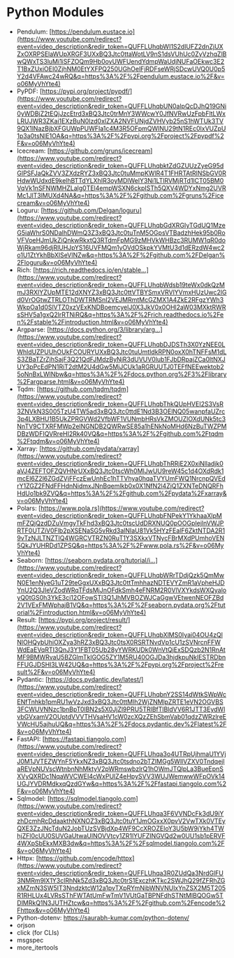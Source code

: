 # Python Modules

- Pendulum: [https://pendulum.eustace.io](https://www.youtube.com/redirect?event=video_description&redir_token=QUFFLUhqbWI1S2dlUFZ2dnZjUXZxOXRPSElaWUpXRGF3UXxBQ3Jtc0ttaWotLV9nS1dsVUhUc0ZyVzhqZlBwQWxTS3luMi1iSFZOQm9Hb0oyUWFUendYdmpWaUdjNUFaOEkwc3E2T1BxZUxiOEI0ZjhNM0EtYXFPQ250UGhOelFjRDFseWRjSDcwUVQ0U0p5Y2d4VFAwc24wRQ&q=https%3A%2F%2Fpendulum.eustace.io%2F&v=o06MyVhYte4)
- PyPDF: [https://pypi.org/project/pypdf/](https://www.youtube.com/redirect?event=video_description&redir_token=QUFFLUhqbUN0alpQcDJhQ19GNi0yWDBjZ2tEQjJzcEtrd3xBQ3Jtc0trMnY3WWcwY0JfNVRwUzFpbFltLWxLRUJWR3ZKai1EXzBuN0Izd0xlZXA2NVFUNjdZVHVyb25nS1hWTUk3TV9QX1lNazBjbXFGUWpPUWFIa1c4M3R5OFpmQWlNU29tN1REc0lxVUZpU1p3a0tsNlE1OA&q=https%3A%2F%2Fpypi.org%2Fproject%2Fpypdf%2F&v=o06MyVhYte4) 
- Icecream: [https://github.com/gruns/icecream](https://www.youtube.com/redirect?event=video_description&redir_token=QUFFLUhqbktZdGZUUzZyeG95dGlPSFJaQkZVV3ZXdzRYZ3xBQ3Jtc0tuMmpKWlR4T1FHRTAtRlNSbGV0RHdwWUdxdE9kelhBTTdYLXhIR3oyMDlWelY3Ni1LTlRVMjRTd1lCT05BM0VqVk1nSFNWMHZLalg0TEl4empWSXN6ckpISTh5QXV4WDYxNmg2UVRMc1JlT3lMUXd4NA&q=https%3A%2F%2Fgithub.com%2Fgruns%2Ficecream&v=o06MyVhYte4) 
- Loguru: [https://github.com/Delgan/loguru](https://www.youtube.com/redirect?event=video_description&redir_token=QUFFLUhqbGdXRGIyTGdUQ1MzeG5iaWhrS0NDalhDWmQ3Z3xBQ3Jtc0tuTnM5OGpsVTBadzhHek95b0RoVFVoeHJmUkZiQnkwRkxtQ3RTdmFpMG9zMHVkWHBzc3RUMW1qR0doWjRkam96djRlUHJpYS16UVFMQm1yOVdOSkpkYVMtU3d1dERzdW4wc2o1U1ZtYkhBbXlSeVlNZw&q=https%3A%2F%2Fgithub.com%2FDelgan%2Floguru&v=o06MyVhYte4) 
- Rich: [https://rich.readthedocs.io/en/stable...](https://www.youtube.com/redirect?event=video_description&redir_token=QUFFLUhqbWdsb19teWx0dkQzMmJ3RXlYZUpMTE12dXNYZ3xBQ3Jtc0ttVTBYSmxVRVlYVmxHUzUwc2lGd0VrOGtwZTRLOThDWTRMSnI2VEJMRmtMcGZMX1A4ZkE2RFgzYWh3WkpOa1d0SlVTZ0xzVExKNDBoemcyelJ0X3JkV0x0OHl2aW03MXktRWRsSHV5a1gxQ2lrRTNiRQ&q=https%3A%2F%2Frich.readthedocs.io%2Fen%2Fstable%2Fintroduction.html&v=o06MyVhYte4) 
- Argparse: [https://docs.python.org/3/library/arg...](https://www.youtube.com/redirect?event=video_description&redir_token=QUFFLUhqbDJDSTh3X0YzNEE0LWhldUZPUUhOUkFCOURYUXxBQ3Jtc0tuUmtldkRPN0oxX0hTNFFsM1dLS3ZBaTZrZjhSajF3Q21QdFJMdzByNjR3dUVUV0lub1FJbDRpajZCa0ltNXJUY3pPcEdPN1RiT2dtM2U4dGw5MjJCUk1aRGRUUTJ0TEFfNEEwektob25oNnBxLWlNbw&q=https%3A%2F%2Fdocs.python.org%2F3%2Flibrary%2Fargparse.html&v=o06MyVhYte4) 
- Tqdm: [https://github.com/tqdm/tqdm](https://www.youtube.com/redirect?event=video_description&redir_token=QUFFLUhqbThkQUpHVEI2S3VsR3ZNVkN3S005TzU4TW5ad3xBQ3Jtc0ttdE1Nd3B3OElNQ05wanpfaUZrc3p4LXBHU1B5UkZPRGVWd2VfbWF1VUNmbHRsVkZMOUZlOXdUNk5tc3NnTV9CTXRFMWp2elNGNDB2QWRwSE85a1hENkNoMHd6NzBuTWZPMDBzWDFIQVRreHI2Rk40VQ&q=https%3A%2F%2Fgithub.com%2Ftqdm%2Ftqdm&v=o06MyVhYte4) 
- Xarray: [https://github.com/pydata/xarray](https://www.youtube.com/redirect?event=video_description&redir_token=QUFFLUhqbThRRjE2X0xiNlladjk0aVJ4ZEFTOFZQVHNrUXxBQ3Jtc0tscWh0MlJwUU9reW45c1d4OXdRdk1mcEl6Z2l6ZGdZVjFFczEwUnhEc1hTTVhya0hqaTVYUmFWQ1NrcnpQVEdrY1ZGZ2FNdFFHdnNidmxJNnBqemlkb0x0X1NfN2l4ZjQ1ZXNTeDNQRFhHdUo1bk9ZVQ&q=https%3A%2F%2Fgithub.com%2Fpydata%2Fxarray&v=o06MyVhYte4) 
- Polars: [https://www.pola.rs](https://www.youtube.com/redirect?event=video_description&redir_token=QUFFLUhqbFNPekY1YkhaaXlpMmFZQjQzdDZuVmgyTkFhd3xBQ3Jtc0tscUdDRXNUQ0pOOGpIejlnVWJPRTF0UTZiV0Flb2pXSENaSG5vRkd3alNIaU81Vk5HYzFEalF6ZktNTDA2R19vTzNJLTNZTlQ4WGRCVTRZN0RuT1Y3SXkxVTNycFBrMXdPUmhoVEN5QkJYUHRDd1ZPSQ&q=https%3A%2F%2Fwww.pola.rs%2F&v=o06MyVhYte4) 
- Seaborn: [https://seaborn.pydata.org/tutorial/i...](https://www.youtube.com/redirect?event=video_description&redir_token=QUFFLUhqbWRrTDdjQzk5QmMwN0E1enNyeG1uT29teGgxUXxBQ3Jtc0ttTmhhazNDTEVYZmR1aVpheHJDYnU2Q3JIeVZodWRqTFdsMjJnOFdkSmh4eFNRM2R0VlVXYkdsWXQyaloyQ0tGS0h3YkE3ci12OFowSTl3Q1JhMVBOZWJCaGgwVEtwenNEOFZBd2V1VExFMWphajB1VQ&q=https%3A%2F%2Fseaborn.pydata.org%2Ftutorial%2Fintroduction.html&v=o06MyVhYte4) 
- Result: [https://pypi.org/project/result/](https://www.youtube.com/redirect?event=video_description&redir_token=QUFFLUhqbXlMS0Iyai04OU4zQlNlOHQybUhiOXZya3hRZ3xBQ3Jtc0tsX0RSRTNvdVp1cU1zSVNrcnFFWWdEaEVqRTI3QnJ3Y1FBT05Ub28yYWRKUDk0WnVtQjExSDQzb2N1RnAtMF9BMWRvaU5BZGlmTklGOG5ZY1M5RU40OGJDa3hjdkpuNklESTRDbnFFUGJDSHl3LW42UQ&q=https%3A%2F%2Fpypi.org%2Fproject%2Fresult%2F&v=o06MyVhYte4) 
- Pydantic: [https://docs.pydantic.dev/latest/](https://www.youtube.com/redirect?event=video_description&redir_token=QUFFLUhqbnY2SS14dWtkSWpWcENfTnhkb1pmRU1wVzJxd3xBQ3Jtc0ttMlh2WjZNMlpZRTE1eVN2OGVBS3FCWUVNNzc1bnBpT0lBN2s5X0JjZl9PRU5TRlBfTlBldVV6R1JTT3EydWlvbGVxamV2OUptdVVVTHVsaHV1cW0zcXQzZEhSbmVab01qdzZWRzlreEVWcHU5ajhuUQ&q=https%3A%2F%2Fdocs.pydantic.dev%2Flatest%2F&v=o06MyVhYte4) 
- FastAPI: [https://fastapi.tiangolo.com](https://www.youtube.com/redirect?event=video_description&redir_token=QUFFLUhqa3o4UTRpUjhmaU1YVjJ0M1JVTEZWYnF5YkxNZ3xBQ3Jtc0tsdno2bTZIMGg5WllVZXV0TndqejlaREVpNUVscWtnbnNhMktyV2pWRmswbzlrQ1hOWmJTQlpLa3BueEpnSXVyQXRDc1NqaWVCWEI4cWxPUlZ4eHpySVV3WUJWemwwWFpOVk14UGJYVDRMdkxqQzdGYw&q=https%3A%2F%2Ffastapi.tiangolo.com%2F&v=o06MyVhYte4) 
- Sqlmodel: [https://sqlmodel.tiangolo.com](https://www.youtube.com/redirect?event=video_description&redir_token=QUFFLUhqa3F6VVNDcFk3dU9iYzhDcmhRcDdaakthNXNOZ3xBQ3Jtc0tuY1JmOGxxX0pvV2VwTXk0VTEyQXE3ZzJNcTduN2JobTUzSVBjdXp4WF9CcXROZEloY3U5bW9jYkh4TWhjZFl0cUU0SUVGaUtwaUlNOVVtcy1ZR1lYUFZINGVQd2w0UU1sb1pERVF4WXpSbEkxMXB3dw&q=https%3A%2F%2Fsqlmodel.tiangolo.com%2F&v=o06MyVhYte4) 
- Httpx: [https://github.com/encode/httpx](https://www.youtube.com/redirect?event=video_description&redir_token=QUFFLUhqa3R0ZUdQa3NrdGlFU3NMRm9IX1Y3clRhNk5Zd3xBQ3Jtc0trS1ExczhKTkc2SWJhQ29fZFRhZGxMZmN3SW5IT3NndzktcW12a1pvTXpRYmNibWNVNUlxYnZSX2M5T205R1RHLUx4LVRsSThFWTAtUmFwTmV1VUtGaTBPNFdhSTNtMlBQOGw5TDlMRkQ1N3JUTHZtcw&q=https%3A%2F%2Fgithub.com%2Fencode%2Fhttpx&v=o06MyVhYte4) 
- Python-dotenv: https://saurabh-kumar.com/python-dotenv/
- orjson
- click (for CLIs)
- msgspec
- more_itertools
